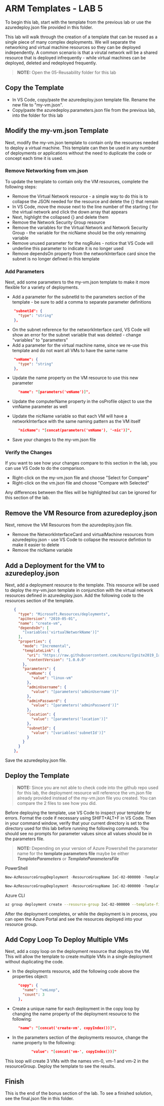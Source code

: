 # ARM Templates - LAB 5

To begin this lab, start with the template from the previous lab or use the azuredeploy.json file provided in this folder.

This lab will walk through the creation of a template that can be reused as a single piece of many complex deployments.  We will separate the networking and virtual machine resources so they can be deployed independently.  A common scenario is that a virutal network will be a shared resource that is deployed infrequently - while virtual machines can be deployed, deleted and redeployed frequently.

> **NOTE:** Open the 05-Reusability folder for this lab

## Copy the Template

- In VS Code, copy/paste the azuredeploy.json template file.  Rename the new file to "my-vm.json".
- Copy/paste the azuredeploy.parameters.json file from the previous lab, into the folder for this lab

## Modify the my-vm.json Template

Next, modify the my-vm.json template to contain only the resources needed to deploy a virtual machine.  This template can then be used in any number of deployments or applications without the need to duplicate the code or concept each time it is used.

### Remove Networking from vm.json

To update the template to contain only the VM resources, complete the following steps:

- Remove the Virtual Network resource - a simple way to do this is to collapse the JSON needed for the resource and delete the {} that remain
- In VS Code, move the mouse next to the line number of the starting { for the virtual network and click the down array that appears
- Next, highlight the collapsed {} and delete them
- Remove the Network Security Group resource
- Remove the variables for the Virtual Network and Network Security Group - the variable for the nicName should be the only remaining variable
- Remove unused parameter for the nsgRules - notice that VS Code will underline this parameter to indicate it is no longer used
- Remove dependsOn property from the networkInterface card since the subnet is no longer defined in this template

### Add Parameters

Next, add some parameters to the my-vm.json template to make it more flexible for a variety of deployments.

- Add a parameter for the subnetId to the parameters section of the template - be sure to add a comma to separate parameter definitions

```json
    "subnetId": {
      "type": "string"
    },
```

- On the subnet reference for the networkInterface card, VS Code will show an error for the subnet variable that was deleted - change "variables" to "parameters"
- Add a parameter for the virtual machine name, since we re-use this template and do not want all VMs to have the same name

```json
    "vmName": {
      "type": "string"
    },
```

- Update the name property on the VM resource to use this new parameter

```json
      "name": "[parameters('vmName')]",
```

- Update the computerName property in the osProfile object to use the vmName parameter as well

- Update the nicName variable so that each VM will have a networkInterface with the same naming pattern as the VM itself

```json
      "nicName": "[concat(parameters('vmName'), '-nic')]",
```

- Save your changes to the my-vm.json file

### Verify the Changes

If you want to see how your changes compare to this section in the lab, you can use VS Code to do the comparison.

- Right-click on the my-vm.json file and choose "Select for Compare"
- Right-click on the vm.json file and choose "Compare with Selected"

Any differences between the files will be highlighted but can be ignored for this section of the lab.

## Remove the VM Resource from azuredeploy.json

Next, remove the VM Resources from the azuredeploy.json file.

- Remove the NetworkInterfaceCard and virtualMachine resources from azuredeploy.json - use VS Code to collapse the resource defintion to make it easier to delete
- Remove the nicName variable

## Add a Deployment for the VM to azuredeploy.json

Next, add a deployment resource to the template.  This resource will be used to deploy the my-vm.json template in conjunction with the virtual network resources defined in azuredeploy.json.  Add the following code to the resources section of the template.

```json
    {
      "type": "Microsoft.Resources/deployments",
      "apiVersion": "2019-05-01",
      "name": "create-vm",
      "dependsOn": [
        "[variables('virtualNetworkName')]"
      ],
      "properties": {
        "mode": "Incremental",
        "templateLink": {
          "uri": "https://raw.githubusercontent.com/Azure/Ignite2019_IaC_pre-day_docs/master/ARM%20Template/05%20-%20Reusability/vm.json",
          "contentVersion": "1.0.0.0"
        },
        "parameters": {
          "vmName": {
            "value": "linux-vm"
          },
          "adminUsername": {
            "value": "[parameters('adminUsername')]"
          },
          "adminPassword": {
            "value": "[parameters('adminPassword')]"
          },
          "location": {
            "value": "[parameters('location')]"
          },
          "subnetId": {
            "value": "[variables('subnetId')]"
          }
        }
      }
    },
```

Save the azuredeploy.json file.

## Deploy the Template

> **NOTE:** Since you are not able to check code into the github repo used for this lab, the deployment resource will reference the vm.json file already provided instead of the my-vm.json file you created.  You can compare the 2 files to see how you did.

Before deploying the template, use VS Code to inspect your template for errors.  Format the code if necessary using SHIFT+ALT+F in VS Code.  Then in your command window, verify that your current directory is set to the directory used for this lab before running the following commands.  You should see no prompts for parameter values since all values should be in the parameters file.

> **NOTE:** Depending on your version of Azure Powershell the parameter name for the **template parameters file** maybe be either ***TemplateParameters*** or ***TemplateParametersFile***

PowerShell

```PowerShell
New-AzResourceGroupDeployment -ResourceGroupName IoC-02-000000 -TemplateFile azuredeploy.json -TemplateParameters azuredeploy.parameters.json -Verbose
```

```PowerShell
New-AzResourceGroupDeployment -ResourceGroupName IoC-02-000000 -TemplateFile azuredeploy.json -TemplateParameterFile azuredeploy.parameters.json -Verbose
```

Azure CLI

```bash
az group deployment create --resource-group IoC-02-000000 --template-file azuredeploy.json --parameters '@azuredeploy.parameters.json' --verbose
```

After the deployment completes, or while the deployment is in process, you can open the Azure Portal and see the resources deployed into your resource group.

## Add Copy Loop To Deploy Multiple VMs

Next, add a copy loop on the deployment resource that deploys the VM.  This will allow the template to create multiple VMs in a single deployment without duplicating the code.

- In the deployments resource, add the following code above the properties object:

```json
      "copy": {
        "name": "vmLoop",
        "count": 3
      },
```

- Create a unique name for each deployment in the copy loop by changing the name property of the deployment resource to the following:

```json
      "name": "[concat('create-vm', copyIndex())]",
```

- In the parameters section of the deployments resource, change the name property to the following:

```json
            "value": "[concat('vm-', copyIndex())]"
```

This loop will create 3 VMs with the names vm-0, vm-1 and vm-2 in the resourceGroup.  Deploy the template to see the results.

## Finish

This is the end of the bonus section of the lab.  To see a finished solution, see the final.json file in this folder.
